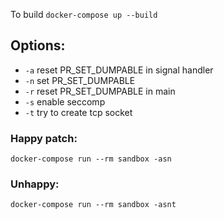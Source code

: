 To build `docker-compose up --build`


## Options:
* `-a` reset PR_SET_DUMPABLE in signal handler
* `-n` set PR_SET_DUMPABLE
* `-r` reset PR_SET_DUMPABLE in main
* `-s` enable seccomp
* `-t` try to create tcp socket


### Happy patch:
`docker-compose run --rm sandbox -asn`

### Unhappy:
`docker-compose run --rm sandbox -asnt`
